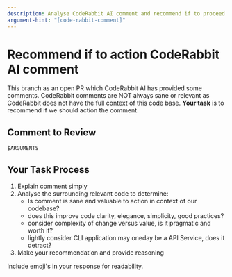 ```yaml
---
description: Analyse CodeRabbit AI comment and recommend if to proceed
argument-hint: "[code-rabbit-comment]"
---
```


# Recommend if to action CodeRabbit AI comment

This branch as an open PR which CodeRabbit AI has provided some comments. CodeRabbit comments are NOT always sane or relevant as CodeRabbit does not have the full context of this code base. **Your task** is to recommend if we should action the comment.

## Comment to Review

```
$ARGUMENTS
```

## Your Task Process

1. Explain comment simply
2. Analyse the surrounding relevant code to determine:
   - Is comment is sane and valuable to action in context of our codebase?
   - does this improve code clarity, elegance, simplicity, good practices?
   - consider complexity of change versus value, is it pragmatic and worth it?
   - lightly consider CLI application may oneday be a API Service, does it detract?
3. Make your recommendation and provide reasoning

Include emoji's in your response for readability. 